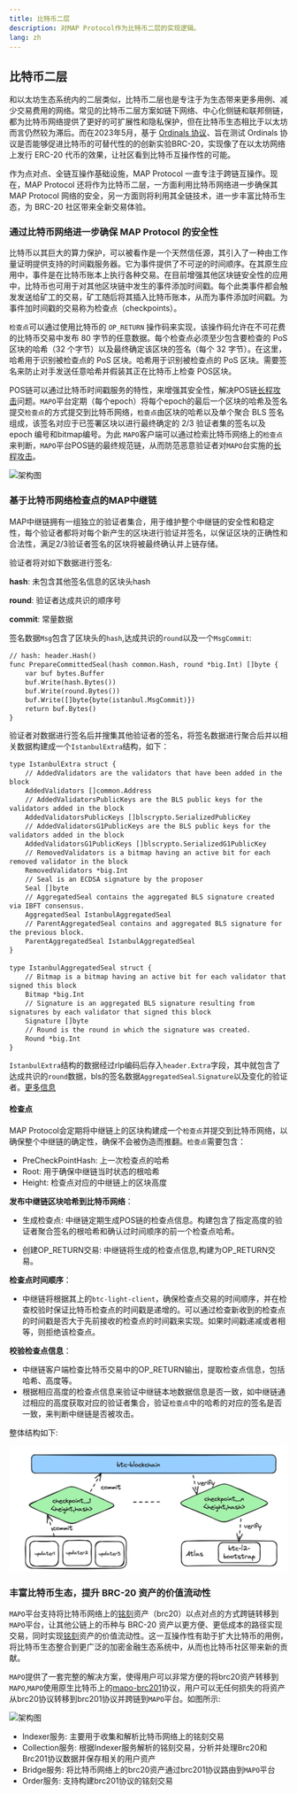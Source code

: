 ```yaml
---
title: 比特币二层
description: 对MAP Protocol作为比特币二层的实现逻辑。
lang: zh
---
```




## 比特币二层
和以太坊生态系统内的二层类似，比特币二层也是专注于为生态带来更多用例、减少交易费用的网络。常见的比特币二层方案如链下网络、中心化侧链和联邦侧链，都为比特币网络提供了更好的可扩展性和隐私保护，但在比特币生态相比于以太坊而言仍然较为滞后。而在2023年5月，基于 [Ordinals 协议](https://docs.ordinals.com/)、旨在测试 Ordinals 协议是否能够促进比特币的可替代性的的创新实验BRC-20，实现像了在以太坊网络上发行 ERC-20 代币的效果，让社区看到比特币互操作性的可能。

作为点对点、全链互操作基础设施，MAP Protocol 一直专注于跨链互操作。现在，MAP Protocol 还将作为比特币二层，一方面利用比特币网络进一步确保其 MAP Protocol 网络的安全，另一方面则将利用其全链技术，进一步丰富比特币生态，为 BRC-20 社区带来全新交易体验。


### 通过比特币网络进一步确保 MAP Protocol 的安全性

比特币以其巨大的算力保护，可以被看作是一个天然信任源，其引入了一种由工作量证明提供支持的时间戳服务器。它为事件提供了不可逆的时间顺序。在其原生应用中，事件是在比特币账本上执行各种交易。在目前增强其他区块链安全性的应用中，比特币也可用于对其他区块链中发生的事件添加时间戳。每个此类事件都会触发发送给矿工的交易，矿工随后将其插入比特币账本，从而为事件添加时间戳。为事件加时间戳的交易称为检查点（checkpoints）。

`检查点`可以通过使用比特币的 `OP_RETURN`  操作码来实现，该操作码允许在不可花费的比特币交易中发布 80 字节的任意数据。每个检查点必须至少包含要检查的 PoS 区块的哈希（32 个字节）以及最终确定该区块的签名（每个 32 字节）。在这里，哈希用于识别被检查点的 PoS 区块。哈希用于识别被检查点的 PoS 区块。需要签名来防止对手发送任意哈希并假装其正在比特币上检查 POS区块。

POS链可以通过比特币时间戳服务的特性，来增强其安全性，解决POS链[长程攻击](https://medium.com/@abhisharm/understanding-proof-of-stake-through-its-flaws-part-3-long-range-attacks-672a3d413501)问题。`MAPO`平台定期（每个epoch）将每个epoch的最后一个区块的哈希及签名提交`检查点`的方式提交到比特币网络，`检查点`由区块的哈希以及单个聚合 BLS 签名‌组成，该签名对应于已签署区块以进行最终确定的 2/3 验证者集的签名以及 epoch 编号和bitmap编号。为此 `MAPO`客户端可以通过检索比特币网络上的`检查点`来判断，`MAPO`平台POS链的最终规范链，从而防范恶意验证者对`MAPO`台实施的[长程攻击](https://medium.com/@abhisharm/understanding-proof-of-stake-through-its-flaws-part-3-long-range-attacks-672a3d413501)。

![架构图](./frame1.png) 

### 基于比特币网络检查点的MAP中继链

MAP中继链拥有一组独立的验证者集合，用于维护整个中继链的安全性和稳定性，每个验证者都将对每个新产生的区块进行验证并签名，以保证区块的正确性和合法性，满足2/3验证者签名的区块将被最终确认并上链存储。

验证者将对如下数据进行签名:

**hash**: 未包含其他签名信息的区块头hash

**round**: 验证者达成共识的顺序号

**commit**: 常量数据

签名数据`Msg`包含了区块头的`hash`,达成共识的`round`以及一个`MsgCommit`:

```golang
// hash: header.Hash()
func PrepareCommittedSeal(hash common.Hash, round *big.Int) []byte {
	var buf bytes.Buffer
	buf.Write(hash.Bytes())
	buf.Write(round.Bytes())
	buf.Write([]byte{byte(istanbul.MsgCommit)})
	return buf.Bytes()
}
```

验证者对数据进行签名后并搜集其他验证者的签名，将签名数据进行聚合后并以相关数据构建成一个`IstanbulExtra`结构，如下：

```golang
type IstanbulExtra struct {
	// AddedValidators are the validators that have been added in the block
	AddedValidators []common.Address
	// AddedValidatorsPublicKeys are the BLS public keys for the validators added in the block
	AddedValidatorsPublicKeys []blscrypto.SerializedPublicKey
	// AddedValidatorsG1PublicKeys are the BLS public keys for the validators added in the block
	AddedValidatorsG1PublicKeys []blscrypto.SerializedG1PublicKey
	// RemovedValidators is a bitmap having an active bit for each removed validator in the block
	RemovedValidators *big.Int
	// Seal is an ECDSA signature by the proposer
	Seal []byte
	// AggregatedSeal contains the aggregated BLS signature created via IBFT consensus.
	AggregatedSeal IstanbulAggregatedSeal
	// ParentAggregatedSeal contains and aggregated BLS signature for the previous block.
	ParentAggregatedSeal IstanbulAggregatedSeal
}

type IstanbulAggregatedSeal struct {
	// Bitmap is a bitmap having an active bit for each validator that signed this block
	Bitmap *big.Int
	// Signature is an aggregated BLS signature resulting from signatures by each validator that signed this block
	Signature []byte
	// Round is the round in which the signature was created.
	Round *big.Int
}
```

`IstanbulExtra`结构的数据经过rlp编码后存入`header.Extra`字段，其中就包含了达成共识的`round`数据，bls的签名数据`AggregatedSeal`.`Signature`以及变化的验证者。[更多信息](https://docs.mapprotocol.io/develop/map-relay-chain/consensus/aggregatedseal)

#### 检查点

MAP Protocol会定期将中继链上的区块构建成一个`检查点`并提交到比特币网络，以确保整个中继链的确定性，确保不会被伪造而推翻。`检查点`需要包含：

+ PreCheckPointHash: 上一次检查点的哈希
+ Root: 用于确保中继链当时状态的根哈希
+ Height: 检查点对应的中继链上的区块高度

**发布中继链区块哈希到比特币网络**：

+ 生成检查点: 中继链定期生成POS链的检查点信息。构建包含了指定高度的验证者聚合签名的根哈希和确认过时间顺序的前一个检查点哈希。

+ 创建OP_RETURN交易: 中继链将生成的检查点信息,构建为OP_RETURN交易。


**检查点时间顺序**：

+ 中继链将根据其上的`btc-light-client`，确保检查点交易的时间顺序，并在检查校验时保证比特币检查点的时间戳是递增的。可以通过检查新收到的检查点的时间戳是否大于先前接收的检查点的时间戳来实现。如果时间戳递减或者相等，则拒绝该检查点。
  

**校验检查点信息**：

+ 中继链客户端检查比特币交易中的OP_RETURN输出，提取检查点信息，包括哈希、高度等。
+ 根据相应高度的检查点信息来验证中继链本地数据信息是否一致，如中继链通过相应的高度获取对应的验证者集合，验证`检查点`中的哈希的对应的签名是否一致，来判断中继链是否被攻击。

整体结构如下: 

![架构图](./frame3.jpg) 


### 丰富比特币生态，提升 BRC-20 资产的价值流动性

`MAPO`平台支持将比特币网络上的[铭刻](https://docs.ordinals.com/inscriptions.html)资产（brc20）以点对点的方式跨链转移到`MAPO`平台，让其他公链上的币种与 BRC-20 资产以更方便、更低成本的路径实现交易，同时实现[铭刻](https://docs.ordinals.com/inscriptions.html)资产的价值流动性。这一互操作性有助于扩大比特币的用例，将比特币生态整合到更广泛的加密金融生态系统中，从而也比特币社区带来新的贡献。

`MAPO`提供了一套完整的解决方案，使得用户可以非常方便的将brc20资产转移到`MAPO`,`MAPO`使用原生比特币上的[mapo-brc201](./brc201.md)协议，用户可以无任何损失的将资产从brc20协议转移到brc201协议并跨链到`MAPO`平台。如图所示:

![架构图](./frame2.png) 

+ Indexer服务: 主要用于收集和解析比特币网络上的铭刻交易
+ Collection服务: 根据Indexer服务解析的铭刻交易，分析并处理Brc20和Brc201协议数据并保存相关的用户资产
+ Bridge服务: 将比特币网络上的brc20资产通过brc201协议路由到`MAPO`平台
+ Order服务: 支持构建brc201协议的铭刻交易


